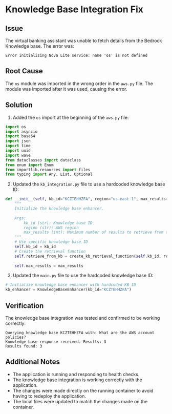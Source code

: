 # Knowledge Base Integration Fix

## Issue
The virtual banking assistant was unable to fetch details from the Bedrock Knowledge base. The error was:
```
Error initializing Nova Lite service: name 'os' is not defined
```

## Root Cause
The `os` module was imported in the wrong order in the `aws.py` file. The module was imported after it was used, causing the error.

## Solution
1. Added the `os` import at the beginning of the `aws.py` file:
```python
import os
import asyncio
import base64
import json
import time
import uuid
import wave
from dataclasses import dataclass
from enum import Enum
from importlib.resources import files
from typing import Any, List, Optional
```

2. Updated the `kb_integration.py` file to use a hardcoded knowledge base ID:
```python
def __init__(self, kb_id="KCZTEHHZFA", region="us-east-1", max_results=3):
    """
    Initialize the knowledge base enhancer.
    
    Args:
        kb_id (str): Knowledge base ID
        region (str): AWS region
        max_results (int): Maximum number of results to retrieve from the knowledge base
    """
    # Use specific knowledge base ID
    self.kb_id = kb_id
    # Create the retrieval function
    self.retrieve_from_kb = create_kb_retrieval_function(self.kb_id, region)
    
    self.max_results = max_results
```

3. Updated the `main.py` file to use the hardcoded knowledge base ID:
```python
# Initialize knowledge base enhancer with hardcoded KB ID
kb_enhancer = KnowledgeBaseEnhancer(kb_id="KCZTEHHZFA")
```

## Verification
The knowledge base integration was tested and confirmed to be working correctly:
```
Querying knowledge base KCZTEHHZFA with: What are the AWS account policies?
Knowledge base response received. Results: 3
Results found: 3
```

## Additional Notes
- The application is running and responding to health checks.
- The knowledge base integration is working correctly with the application.
- The changes were made directly on the running container to avoid having to redeploy the application.
- The local files were updated to match the changes made on the container.
